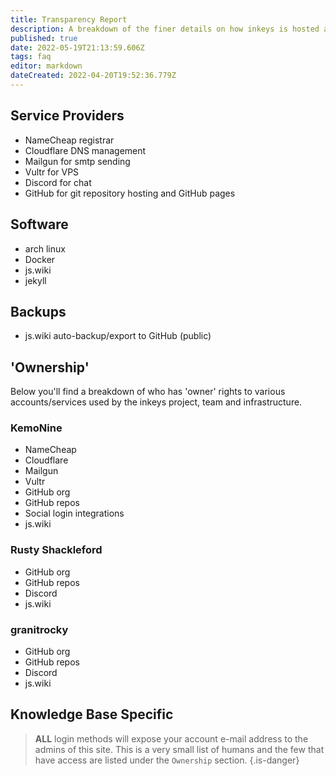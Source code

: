 ```yaml
---
title: Transparency Report
description: A breakdown of the finer details on how inkeys is hosted and structured
published: true
date: 2022-05-19T21:13:59.606Z
tags: faq
editor: markdown
dateCreated: 2022-04-20T19:52:36.779Z
---
```


## Service Providers

- NameCheap registrar
- Cloudflare DNS management
- Mailgun for smtp sending
- Vultr for VPS
- Discord for chat
- GitHub for git repository hosting and GitHub pages

## Software

- arch linux
- Docker
- js.wiki
- jekyll

## Backups

- js.wiki auto-backup/export to GitHub (public)

## 'Ownership'

Below you'll find a breakdown of who has 'owner' rights to various accounts/services used by the inkeys project, team and infrastructure.

### KemoNine

- NameCheap
- Cloudflare
- Mailgun
- Vultr
- GitHub org
- GitHub repos
- Social login integrations
- js.wiki

### Rusty Shackleford

- GitHub org
- GitHub repos
- Discord
- js.wiki

### granitrocky

- GitHub org
- GitHub repos
- Discord
- js.wiki

## Knowledge Base Specific

> **ALL** login methods will expose your account e-mail address to the admins of this site. This is a very small list of humans and the few that have access are listed under the `Ownership` section.
{.is-danger}
